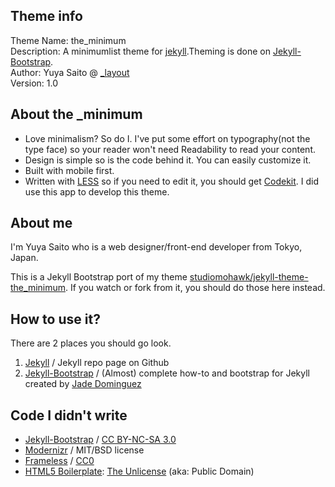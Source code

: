 ## Theme info

Theme Name: the\_minimum  
Description: A minimumlist theme for [jekyll](https://github.com/mojombo/jekyll).Theming is done on [Jekyll-Bootstrap](http://jekyllbootstrap.com/).  
Author: Yuya Saito @ [\_layout](http://layouts-the.me/)  
Version: 1.0

## About the \_minimum

- Love minimalism? So do I. I've put some effort on typography(not the type face) so your reader won't need Readability to read your content.
- Design is simple so is the code behind it. You can easily customize it.
- Built with mobile first.
- Written with [LESS](http://lesscss.org/) so if you need to edit it, you should get [Codekit](http://incident57.com/codekit/). I did use this app to develop this theme.

## About me

I'm Yuya Saito who is a web designer/front-end developer from Tokyo, Japan.

This is a Jekyll Bootstrap port of my theme [studiomohawk/jekyll-theme-the_minimum](https://github.com/studiomohawk/jekyll-theme-the_minimum).
If you watch or fork from it, you should do those here instead.

## How to use it?

There are 2 places you should go look.

1. [Jekyll](https://github.com/mojombo/jekyll) / Jekyll repo page on Github
2. [Jekyll-Bootstrap](http://jekyllbootstrap.com/) / (Almost) complete how-to and bootstrap for Jekyll created by [Jade Dominguez](http://plusjade.com/)

## Code I didn't write

- [Jekyll-Bootstrap](http://jekyllbootstrap.com/)  / [CC BY-NC-SA 3.0](http://creativecommons.org/licenses/by-nc-sa/3.0/)
- [Modernizr](http://www.modernizr.com/) / MIT/BSD license
- [Frameless](http://framelessgrid.com/) / [CC0](http://creativecommons.org/publicdomain/zero/1.0/)
- [HTML5 Boilerplate](http://html5boilerplate.com/): [The Unlicense](http://unlicense.org) (aka: Public Domain)

